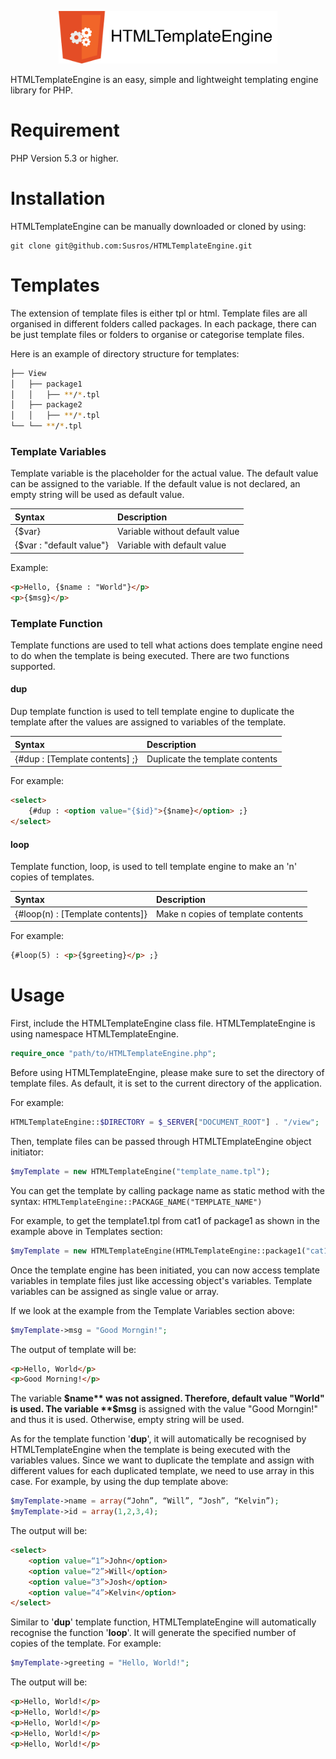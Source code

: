 <p align="center">
	<img src="logo.png" width="350" alt="HTML Template Engine" />
</p>

HTMLTemplateEngine is an easy, simple and lightweight templating engine library for PHP.

# Requirement

PHP Version 5.3 or higher.

# Installation

HTMLTemplateEngine can be manually downloaded or cloned by using:

```
git clone git@github.com:Susros/HTMLTemplateEngine.git
```

# Templates

The extension of template files is either tpl or html. Template files are all organised in different folders called packages. In each package, there can be just template files or folders to organise or categorise template files. 

Here is an example of directory structure for templates:

```bash
├── View
│   ├── package1
│   │   ├── **/*.tpl
│   ├── package2
│   │   ├── **/*.tpl
└── └── **/*.tpl
```

### Template Variables

Template variable is the placeholder for the actual value. The default value can be assigned to the variable. If the default value is not declared, an empty string will be used as default value.

| Syntax  | Description |
| :-----  | :--------- |
| {$var}  | Variable without default value |
| {$var : "default value"} | Variable with default value |

Example:

```html
<p>Hello, {$name : "World"}</p>
<p>{$msg}</p>
```

### Template Function

Template functions are used to tell what actions does template engine need to do when the template is being executed. There are two functions supported.

#### dup

Dup template function is used to tell template engine to duplicate the template after the values are assigned to variables of the template.

| Syntax  | Description |
| :-----  | :--------- |
| {#dup : [Template contents] ;}  | Duplicate the template contents |

For example:

```html
<select>
	{#dup : <option value="{$id}">{$name}</option> ;}
</select>
```

#### loop

Template function, loop, is used to tell template engine to make an 'n' copies of templates.

| Syntax  | Description |
| :-----  | :--------- |
| {#loop(n) : [Template contents]}  | Make n copies of template contents |

For example:

```html
{#loop(5) : <p>{$greeting}</p> ;}
```

# Usage

First, include the HTMLTemplateEngine class file. HTMLTemplateEngine is using namespace HTMLTemplateEngine.

```php
require_once "path/to/HTMLTemplateEngine.php";
```

Before using HTMLTemplateEngine, please make sure to set the directory of template files. As default, it is set to the current directory of the application.

For example:

```php
HTMLTemplateEngine::$DIRECTORY = $_SERVER["DOCUMENT_ROOT"] . "/view";
```

Then, template files can be passed through HTMLTEmplateEngine object initiator:

```php
$myTemplate = new HTMLTemplateEngine("template_name.tpl");
```

You can get the template by calling package name as static method with the syntax: ```HTMLTemplateEngine::PACKAGE_NAME("TEMPLATE_NAME")```

For example, to get the template1.tpl from cat1 of package1 as shown in the example above in Templates section:

```php
$myTemplate = new HTMLTemplateEngine(HTMLTemplateEngine::package1("cat1/template1"));
```

Once the template engine has been initiated, you can now access template variables in template files just like accessing object's variables. Template variables can be assigned as single value or array.

If we look at the example from the Template Variables section above:

```php
$myTemplate->msg = "Good Morngin!";
```

The output of template will be:

```html
<p>Hello, World</p>
<p>Good Morning!</p>
```

The variable **$name** was not assigned. Therefore, default value "World" is used. The variable **$msg** is assigned with the value "Good Morngin!" and thus it is used. Otherwise, empty string will be used.

As for the template function '**dup**', it will automatically be recognised by HTMLTemplateEngine when the template is being executed with the variables values. Since we want to duplicate the template and assign with different values for each duplicated template, we need to use array in this case. For example, by using the dup template above:

```php
$myTemplate->name = array(“John”, “Will”, “Josh”, “Kelvin”);
$myTemplate->id = array(1,2,3,4);
```

The output will be:

```html
<select>
	<option value=“1”>John</option>
	<option value=“2”>Will</option>
	<option value=“3”>Josh</option>
	<option value=“4”>Kelvin</option>
</select>
```

Similar to '**dup**' template function, HTMLTemplateEngine will automatically recognise the function '**loop**'. It will generate the specified number of copies of the template. For example:

```php
$myTemplate->greeting = "Hello, World!";
```

The output will be:

```html
<p>Hello, World!</p> 
<p>Hello, World!</p> 
<p>Hello, World!</p> 
<p>Hello, World!</p> 
<p>Hello, World!</p> 
```
